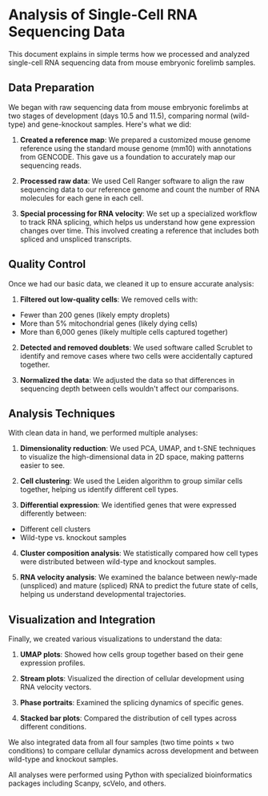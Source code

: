 # Analysis of Single-Cell RNA Sequencing Data

This document explains in simple terms how we processed and analyzed single-cell RNA sequencing data from mouse embryonic forelimb samples.

## Data Preparation

We began with raw sequencing data from mouse embryonic forelimbs at two stages of development (days 10.5 and 11.5), comparing normal (wild-type) and gene-knockout samples. Here's what we did:

1. **Created a reference map**: We prepared a customized mouse genome reference using the standard mouse genome (mm10) with annotations from GENCODE. This gave us a foundation to accurately map our sequencing reads.

2. **Processed raw data**: We used Cell Ranger software to align the raw sequencing data to our reference genome and count the number of RNA molecules for each gene in each cell.

3. **Special processing for RNA velocity**: We set up a specialized workflow to track RNA splicing, which helps us understand how gene expression changes over time. This involved creating a reference that includes both spliced and unspliced transcripts.

## Quality Control

Once we had our basic data, we cleaned it up to ensure accurate analysis:

1. **Filtered out low-quality cells**: We removed cells with:
  - Fewer than 200 genes (likely empty droplets)
  - More than 5% mitochondrial genes (likely dying cells)
  - More than 6,000 genes (likely multiple cells captured together)

2. **Detected and removed doublets**: We used software called Scrublet to identify and remove cases where two cells were accidentally captured together.

3. **Normalized the data**: We adjusted the data so that differences in sequencing depth between cells wouldn't affect our comparisons.

## Analysis Techniques

With clean data in hand, we performed multiple analyses:

1. **Dimensionality reduction**: We used PCA, UMAP, and t-SNE techniques to visualize the high-dimensional data in 2D space, making patterns easier to see.

2. **Cell clustering**: We used the Leiden algorithm to group similar cells together, helping us identify different cell types.

3. **Differential expression**: We identified genes that were expressed differently between:
  - Different cell clusters
  - Wild-type vs. knockout samples

4. **Cluster composition analysis**: We statistically compared how cell types were distributed between wild-type and knockout samples.

5. **RNA velocity analysis**: We examined the balance between newly-made (unspliced) and mature (spliced) RNA to predict the future state of cells, helping us understand developmental trajectories.

## Visualization and Integration

Finally, we created various visualizations to understand the data:

1. **UMAP plots**: Showed how cells group together based on their gene expression profiles.

2. **Stream plots**: Visualized the direction of cellular development using RNA velocity vectors.

3. **Phase portraits**: Examined the splicing dynamics of specific genes.

4. **Stacked bar plots**: Compared the distribution of cell types across different conditions.

We also integrated data from all four samples (two time points × two conditions) to compare cellular dynamics across development and between wild-type and knockout samples.

All analyses were performed using Python with specialized bioinformatics packages including Scanpy, scVelo, and others.
